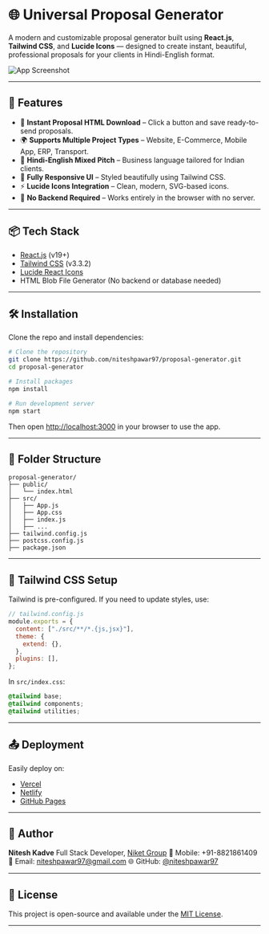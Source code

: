
# 🌐 Universal Proposal Generator

A modern and customizable proposal generator built using **React.js**, **Tailwind CSS**, and **Lucide Icons** — designed to create instant, beautiful, professional proposals for your clients in Hindi-English format.

![App Screenshot](https://via.placeholder.com/800x400.png?text=Universal+Proposal+Generator)

---

## 🚀 Features

- 📄 **Instant Proposal HTML Download** – Click a button and save ready-to-send proposals.
- 🌍 **Supports Multiple Project Types** – Website, E-Commerce, Mobile App, ERP, Transport.
- 🧾 **Hindi-English Mixed Pitch** – Business language tailored for Indian clients.
- 🎨 **Fully Responsive UI** – Styled beautifully using Tailwind CSS.
- ⚡ **Lucide Icons Integration** – Clean, modern, SVG-based icons.
- 💾 **No Backend Required** – Works entirely in the browser with no server.

---

## 📦 Tech Stack

- [React.js](https://reactjs.org/) (v19+)
- [Tailwind CSS](https://tailwindcss.com/) (v3.3.2)
- [Lucide React Icons](https://lucide.dev/)
- HTML Blob File Generator (No backend or database needed)

---

## 🛠️ Installation

Clone the repo and install dependencies:

```bash
# Clone the repository
git clone https://github.com/niteshpawar97/proposal-generator.git
cd proposal-generator

# Install packages
npm install

# Run development server
npm start
````

Then open [http://localhost:3000](http://localhost:3000) in your browser to use the app.

---

## 📁 Folder Structure

```
proposal-generator/
├── public/
│   └── index.html
├── src/
│   ├── App.js
│   ├── App.css
│   ├── index.js
│   ├── ...
├── tailwind.config.js
├── postcss.config.js
├── package.json
```

---

## 🧩 Tailwind CSS Setup

Tailwind is pre-configured. If you need to update styles, use:

```js
// tailwind.config.js
module.exports = {
  content: ["./src/**/*.{js,jsx}"],
  theme: {
    extend: {},
  },
  plugins: [],
};
```

In `src/index.css`:

```css
@tailwind base;
@tailwind components;
@tailwind utilities;
```

---

## 📤 Deployment

Easily deploy on:

* [Vercel](https://vercel.com/)
* [Netlify](https://www.netlify.com/)
* [GitHub Pages](https://pages.github.com/)

---

## 👤 Author

**Nitesh Kadve**
Full Stack Developer, [Niket Group](https://www.niketgroup.in)
📱 Mobile: +91-8821861409
📧 Email: [niteshpawar97@gmail.com](mailto:niteshpawar97@gmail.com)
🌐 GitHub: [@niteshpawar97](https://github.com/niteshpawar97)

---

## 📃 License

This project is open-source and available under the [MIT License](LICENSE).

---
